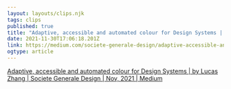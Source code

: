 ```yaml
---
layout: layouts/clips.njk 
tags: clips 
published: true 
title: "Adaptive, accessible and automated colour for Design Systems | by Lucas Zhang | Societe Generale Design | Nov, 2021 | Medium" 
date: 2021-11-30T17:06:18.201Z 
link: https://medium.com/societe-generale-design/adaptive-accessible-and-automated-colour-for-design-systems-6b4b9e2942e8 
ogtype: article 
---
```

[Adaptive, accessible and automated colour for Design Systems | by Lucas Zhang | Societe Generale Design | Nov, 2021 | Medium](https://medium.com/societe-generale-design/adaptive-accessible-and-automated-colour-for-design-systems-6b4b9e2942e8) 

